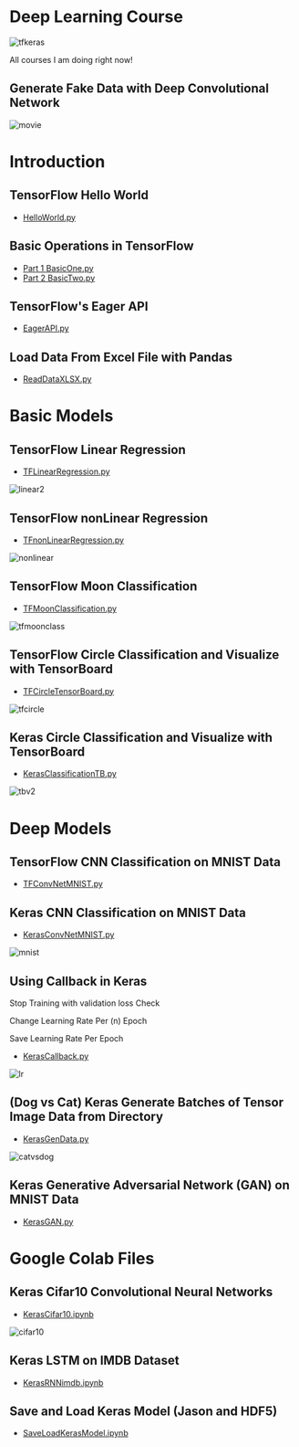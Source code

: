 # Deep Learning Course
![tfkeras](https://user-images.githubusercontent.com/39456500/49464754-111c4d00-f811-11e8-928d-b7f0b7b326ad.jpg)

All courses I am doing right now! 

## Generate Fake Data with Deep Convolutional Network

![movie](https://user-images.githubusercontent.com/39456500/52300592-81745580-299d-11e9-8b09-a0f5e448e179.gif)

# Introduction
## TensorFlow Hello World
- [HelloWorld.py](https://github.com/amingolnari/Deep-Learning-Course/blob/master/Introduction/HelloWorld.py)
## Basic Operations in TensorFlow
- [Part 1 BasicOne.py](https://github.com/amingolnari/Deep-Learning-Course/blob/master/Introduction/BasicOne.py)
- [Part 2 BasicTwo.py](https://github.com/amingolnari/Deep-Learning-Course/blob/master/Introduction/BasicTwo.py)
## TensorFlow's Eager API
- [EagerAPI.py](https://github.com/amingolnari/Deep-Learning-Course/blob/master/Introduction/EagerAPI.py)
## Load Data From Excel File with Pandas
- [ReadDataXLSX.py](https://github.com/amingolnari/Deep-Learning-Course/blob/master/Introduction/ReadDataXLSX.py)

# Basic Models
## TensorFlow Linear Regression
- [TFLinearRegression.py](https://github.com/amingolnari/Deep-Learning-Course/blob/master/BasicModels/TFLinearRegression.py)

![linear2](https://user-images.githubusercontent.com/39456500/49505435-030e1100-f891-11e8-95e1-3074fbd12a61.gif)
## TensorFlow nonLinear Regression
- [TFnonLinearRegression.py](https://github.com/amingolnari/Deep-Learning-Course/blob/master/BasicModels/TFnonLinearRegression.py)

![nonlinear](https://user-images.githubusercontent.com/39456500/49466080-627a0b80-f814-11e8-8dfe-21e6258ae2f1.gif)
## TensorFlow Moon Classification
- [TFMoonClassification.py](https://github.com/amingolnari/Deep-Learning-Course/blob/master/BasicModels/TFMoonClassification.py)

![tfmoonclass](https://user-images.githubusercontent.com/39456500/49466807-3a8ba780-f816-11e8-8fa7-cdfbe4867438.gif)
## TensorFlow Circle Classification and Visualize with TensorBoard
- [TFCircleTensorBoard.py](https://github.com/amingolnari/Deep-Learning-Course/blob/master/BasicModels/TFCircleTensorBoard.py)

![tfcircle](https://user-images.githubusercontent.com/39456500/49467402-a6224480-f817-11e8-9a95-0d34b4c3d62a.gif)
## Keras Circle Classification and Visualize with TensorBoard
- [KerasClassificationTB.py](https://github.com/amingolnari/Deep-Learning-Course/blob/master/BasicModels/KerasClassificationTB.py)

![tbv2](https://user-images.githubusercontent.com/39456500/49498117-4495c080-f87f-11e8-9f58-c60e55310ee8.gif)
# Deep Models
## TensorFlow CNN Classification on MNIST Data
- [TFConvNetMNIST.py](https://github.com/amingolnari/Deep-Learning-Course/blob/master/DeepModels/TFConvNetMNIST.py)
## Keras CNN Classification on MNIST Data
- [KerasConvNetMNIST.py](https://github.com/amingolnari/Deep-Learning-Course/blob/master/DeepModels/KerasConvNetMNIST.py)

![mnist](https://user-images.githubusercontent.com/39456500/49469683-6a8a7900-f81d-11e8-8c67-3a31bacf25f8.jpg)
## Using Callback in Keras
Stop Training with validation loss Check

Change Learning Rate Per (n) Epoch

Save Learning Rate Per Epoch
- [KerasCallback.py](https://github.com/amingolnari/Deep-Learning-Course/blob/master/DeepModels/KerasCallback.py)

![lr](https://user-images.githubusercontent.com/39456500/49688846-792ea400-fb2d-11e8-9255-25b58a976cac.png)

## (Dog vs Cat) Keras Generate Batches of Tensor Image Data from Directory 
- [KerasGenData.py](https://github.com/amingolnari/Deep-Learning-Course/blob/master/DeepModels/KerasGenData.py)

![catvsdog](https://user-images.githubusercontent.com/39456500/49757665-3954f180-fcd2-11e8-8dbf-81406a67b58d.png)

## Keras Generative Adversarial Network (GAN) on MNIST Data
- [KerasGAN.py](https://github.com/amingolnari/Deep-Learning-Course/blob/master/DeepModels/KerasGAN.py)

# Google Colab Files
## Keras Cifar10 Convolutional Neural Networks
- [KerasCifar10.ipynb](https://github.com/amingolnari/Deep-Learning-Course/blob/master/GoogleColab/KerasCifar10.ipynb)

![cifar10](https://user-images.githubusercontent.com/39456500/49702005-d77c8500-fc08-11e8-863a-e94dd97a1336.png)

## Keras LSTM on IMDB Dataset
- [KerasRNNimdb.ipynb](https://github.com/amingolnari/Deep-Learning-Course/blob/master/GoogleColab/KerasRNNimdb.ipynb)

## Save and Load Keras Model (Jason and HDF5)
- [SaveLoadKerasModel.ipynb](https://github.com/amingolnari/Deep-Learning-Course/blob/master/GoogleColab/SaveLoadKerasModel.ipynb)
